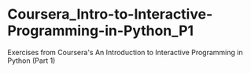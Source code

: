 # Coursera_Intro-to-Interactive-Programming-in-Python_P1
Exercises from Coursera's An Introduction to Interactive Programming in Python (Part 1)
